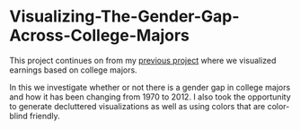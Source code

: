 # Visualizing-The-Gender-Gap-Across-College-Majors

This project continues on from my [previous project](https://github.com/EJMpanduki/Visualizing-Earnings-Based-On-College-Majors/tree/master/Visualizing%20Earnings%20Based%20On%20College%20Majors) where we visualized earnings based on college majors.

In this we investigate whether or not there is a gender gap in college majors and how it has been changing from 1970 to 2012. I also took the opportunity to generate decluttered visualizations as well as using colors that are color-blind friendly.

